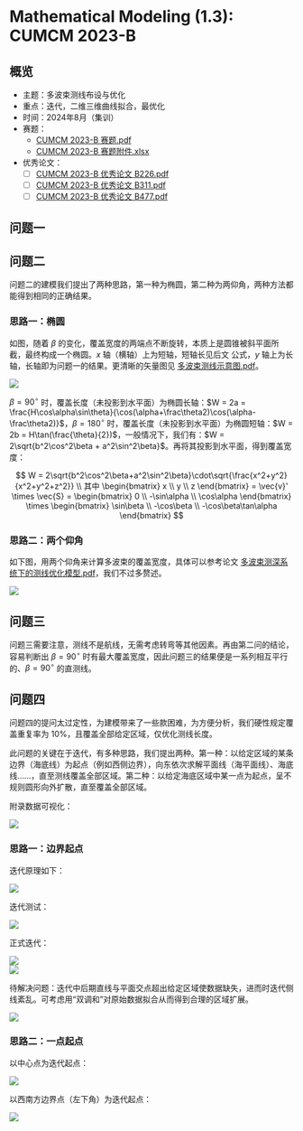 # Mathematical Modeling (1.3): CUMCM 2023-B

## 概览

- 主题：多波束测线布设与优化
- 重点：迭代，二维三维曲线拟合，最优化
- 时间：2024年8月（集训）
- 赛题：
  - [CUMCM 2023-B 赛题.pdf](https://www.writebug.com/static/uploads/2024/8/9/4693a624a6cea21bcf2a071afa57d43a.pdf)
  - [CUMCM 2023-B 赛题附件.xlsx](https://www.writebug.com/static/uploads/2024/8/9/4b2680c148c0fa58fc4dde784cc46555.xlsx)
- 优秀论文：
  - [ ] [CUMCM 2023-B 优秀论文 B226.pdf](https://www.writebug.com/static/uploads/2024/8/9/220dd99474853db8c327a481ed31bf4a.pdf)
  - [ ] [CUMCM 2023-B 优秀论文 B311.pdf](https://www.writebug.com/static/uploads/2024/8/9/fb15a9a26d41b7eaa0811c5743b96623.pdf)
  - [ ] [CUMCM 2023-B 优秀论文 B477.pdf](https://www.writebug.com/static/uploads/2024/8/9/d3f32b081197d7a84470b5d36504a560.pdf)

## 问题一 


## 问题二


问题二的建模我们提出了两种思路，第一种为椭圆，第二种为两仰角，两种方法都能得到相同的正确结果。

### 思路一：椭圆

如图，随着 $\beta$ 的变化，覆盖宽度的两端点不断旋转，本质上是圆锥被斜平面所截，最终构成一个椭圆。$x$ 轴（横轴）上为短轴，短轴长见后文 公式，$y$ 轴上为长轴，长轴即为问题一的结果。更清晰的矢量图见 [多波束测线示意图.pdf](https://www.writebug.com/static/uploads/2024/8/12/27841290640d405aa1059cbf4ba783ed.pdf)。

<div class="center"><img src="https://imagebank-0.oss-cn-beijing.aliyuncs.com/VS-PicGo/2024-08-11-13-13-46_MM(1.3)-CUMCM2023B.jpg"/></div>

$\beta = 90^\circ$ 时，覆盖长度（未投影到水平面）为椭圆长轴：$W = 2a = \frac{H\cos\alpha\sin\theta}{\cos(\alpha+\frac\theta2)\cos(\alpha-\frac\theta2)}$，$\beta = 180^\circ$ 时，覆盖长度（未投影到水平面）为椭圆短轴：$W = 2b = H\tan(\frac{\theta}{2})$，一般情况下，我们有：$W = 2\sqrt{b^2\cos^2\beta + a^2\sin^2\beta}$。再将其投影到水平面，得到覆盖宽度：

$$
W = 2\sqrt{b^2\cos^2\beta+a^2\sin^2\beta}\cdot\sqrt{\frac{x^2+y^2}{x^2+y^2+z^2}} \\ 
其中 
\begin{bmatrix}
  x \\ y \\ z
\end{bmatrix} = \vec{v}' \times \vec{S} = 
\begin{bmatrix}
  0 \\ -\sin\alpha \\ \cos\alpha
\end{bmatrix} \times 
\begin{bmatrix}
  \sin\beta \\ -\cos\beta \\ -\cos\beta\tan\alpha
\end{bmatrix}
$$

<!-- <div class="center"><img src="https://imagebank-0.oss-cn-beijing.aliyuncs.com/VS-PicGo/2024-08-11-13-05-51_MM(1.3)-CUMCM2023B.jpg"/></div> -->

### 思路二：两个仰角

如下图，用两个仰角来计算多波束的覆盖宽度，具体可以参考论文 [多波束测深系统下的测线优化模型.pdf](https://www.writebug.com/static/uploads/2024/8/11/3680c12dd70e2a25cde080d6ca7c30fb.pdf)，我们不过多赘述。

<div class="center"><img src="https://imagebank-0.oss-cn-beijing.aliyuncs.com/VS-PicGo/2024-08-11-18-35-51_MM(1.3)-CUMCM2023B.jpg"/></div>

## 问题三

问题三需要注意，测线不是航线，无需考虑转弯等其他因素。再由第二问的结论，容易判断出 $\beta = 90^\circ$ 时有最大覆盖宽度，因此问题三的结果便是一系列相互平行的、$\beta = 90^\circ$ 的直测线。

## 问题四

问题四的提问太过定性，为建模带来了一些款困难，为方便分析，我们硬性规定覆盖重复率为 $10 \%$，且覆盖全部给定区域，仅优化测线长度。

此问题的关键在于迭代，有多种思路，我们提出两种。第一种：以给定区域的某条边界（海底线）为起点（例如西侧边界），向东依次求解平面线（海平面线）、海底线……，直至测线覆盖全部区域。第二种：以给定海底区域中某一点为起点，呈不规则圆形向外扩散，直至覆盖全部区域。

附录数据可视化：

<div class="center"><img src="https://imagebank-0.oss-cn-beijing.aliyuncs.com/VS-PicGo/2024-08-11-23-34-29_MM(1.3)-CUMCM2023B.jpg"/></div>

### 思路一：边界起点

迭代原理如下：
<div class="center"><img src="https://imagebank-0.oss-cn-beijing.aliyuncs.com/VS-PicGo/2024-08-11-23-45-19_MM(1.3)-CUMCM2023B.png"/></div>

迭代测试：
<div class="center"><img src="https://imagebank-0.oss-cn-beijing.aliyuncs.com/VS-PicGo/2024-08-11-23-31-40_MM(1.3)-CUMCM2023B.jpg"/></div>

正式迭代：
<div class="center"><img src="https://imagebank-0.oss-cn-beijing.aliyuncs.com/VS-PicGo/2024-08-11-23-30-32_MM(1.3)-CUMCM2023B.jpg"/></div>
<div class="center"><img src="https://imagebank-0.oss-cn-beijing.aliyuncs.com/VS-PicGo/2024-08-11-23-29-50_MM(1.3)-CUMCM2023B.jpg"/></div>

待解决问题：迭代中后期直线与平面交点超出给定区域使数据缺失，进而时迭代侧线紊乱。可考虑用“双调和”对原始数据拟合从而得到合理的区域扩展。

<div class="center"><img src="https://imagebank-0.oss-cn-beijing.aliyuncs.com/VS-PicGo/2024-08-11-23-38-16_MM(1.3)-CUMCM2023B.jpg"/></div>

### 思路二：一点起点

以中心点为迭代起点：
<div class="center"><img src="https://imagebank-0.oss-cn-beijing.aliyuncs.com/VS-PicGo/2024-08-11-23-40-42_MM(1.3)-CUMCM2023B.jpg"/></div>

以西南方边界点（左下角）为迭代起点：

<div class="center"><img src="https://imagebank-0.oss-cn-beijing.aliyuncs.com/VS-PicGo/2024-08-20-18-09-33_MM(1.3)-CUMCM2023B.jpg"/></div>